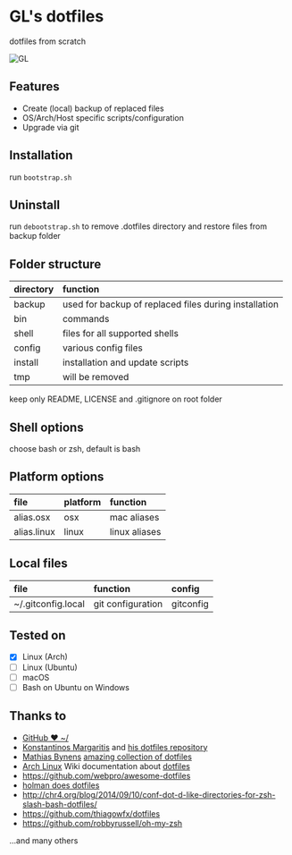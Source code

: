 # GL's dotfiles
dotfiles from scratch

![GL](https://www.gravatar.com/avatar/5d1bf77dd8f1e428f8a77078cb6a608e)

## Features
* Create (local) backup of replaced files
* OS/Arch/Host specific scripts/configuration
* Upgrade via git

## Installation
run 
`bootstrap.sh`

## Uninstall
run `debootstrap.sh` to remove .dotfiles directory and restore files from backup folder

## Folder structure
|directory|function|
|:--------|:-------|
|backup|used for backup of replaced files during installation
|bin| commands
|shell | files for all supported shells
|config| various config files
|install| installation and update scripts
|tmp| will be removed

keep only README, LICENSE and .gitignore on root folder

## Shell options
choose bash or zsh, default is bash

## Platform options
| file | platform | function |
|:-----|:---------|:---------|
|alias.osx|osx|mac aliases
|alias.linux|linux|linux aliases


## Local files
| file | function | config |
|:-----|:---------|:-------|
|~/.gitconfig.local| git configuration | gitconfig

## Tested on 
- [x] Linux (Arch)
- [ ] Linux (Ubuntu)
- [ ] macOS
- [ ] Bash on Ubuntu on Windows

## Thanks to

* [GitHub ❤ ~/](https://dotfiles.github.io/)
* [Konstantinos Margaritis](https://margaritis.org/) and [his dotfiles repository](https://github.com/margaritis/dotfiles)
* [Mathias Bynens](https://mathiasbynens.be/) [amazing collection of dotfiles](https://github.com/mathiasbynens/dotfiles)
* [Arch Linux](https://www.archlinux.org/) Wiki documentation about [dotfiles](https://wiki.archlinux.org/index.php/Dotfiles)
* https://github.com/webpro/awesome-dotfiles
* [holman does dotfiles](https://github.com/holman/dotfiles)
* http://chr4.org/blog/2014/09/10/conf-dot-d-like-directories-for-zsh-slash-bash-dotfiles/
* https://github.com/thiagowfx/dotfiles
* https://github.com/robbyrussell/oh-my-zsh

...and many others
